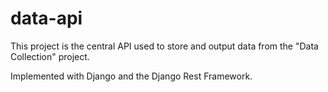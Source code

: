 # data-api

This project is the central API used to store and output data from the "Data Collection" project.

Implemented with Django and the Django Rest Framework. 
